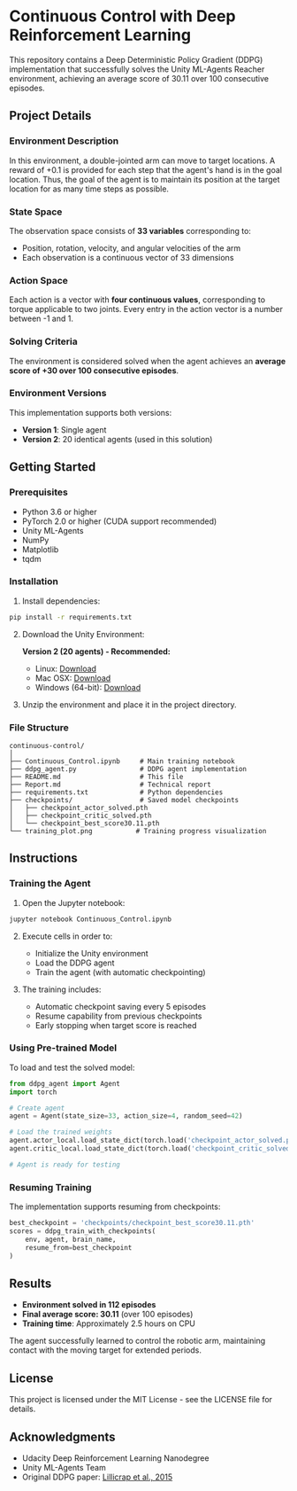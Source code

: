 # Continuous Control with Deep Reinforcement Learning

This repository contains a Deep Deterministic Policy Gradient (DDPG) implementation that successfully solves the Unity ML-Agents Reacher environment, achieving an average score of 30.11 over 100 consecutive episodes.

## Project Details

### Environment Description

In this environment, a double-jointed arm can move to target locations. A reward of +0.1 is provided for each step that the agent's hand is in the goal location. Thus, the goal of the agent is to maintain its position at the target location for as many time steps as possible.

### State Space

The observation space consists of **33 variables** corresponding to:
- Position, rotation, velocity, and angular velocities of the arm
- Each observation is a continuous vector of 33 dimensions

### Action Space

Each action is a vector with **four continuous values**, corresponding to torque applicable to two joints. Every entry in the action vector is a number between -1 and 1.

### Solving Criteria

The environment is considered solved when the agent achieves an **average score of +30 over 100 consecutive episodes**.

### Environment Versions

This implementation supports both versions:
- **Version 1**: Single agent
- **Version 2**: 20 identical agents (used in this solution)

## Getting Started

### Prerequisites

- Python 3.6 or higher
- PyTorch 2.0 or higher (CUDA support recommended)
- Unity ML-Agents
- NumPy
- Matplotlib
- tqdm

### Installation

1. Install dependencies:
```bash
pip install -r requirements.txt
```

2. Download the Unity Environment:

   **Version 2 (20 agents) - Recommended:**
   - Linux: [Download](https://s3-us-west-1.amazonaws.com/udacity-drlnd/P2/Reacher/Reacher_Linux.zip)
   - Mac OSX: [Download](https://s3-us-west-1.amazonaws.com/udacity-drlnd/P2/Reacher/Reacher.app.zip)
   - Windows (64-bit): [Download](https://s3-us-west-1.amazonaws.com/udacity-drlnd/P2/Reacher/Reacher_Windows_x86_64.zip)

3. Unzip the environment and place it in the project directory.

### File Structure

```
continuous-control/
│
├── Continuous_Control.ipynb     # Main training notebook
├── ddpg_agent.py                # DDPG agent implementation
├── README.md                    # This file
├── Report.md                    # Technical report
├── requirements.txt             # Python dependencies
├── checkpoints/                 # Saved model checkpoints
│   ├── checkpoint_actor_solved.pth
│   ├── checkpoint_critic_solved.pth
│   └── checkpoint_best_score30.11.pth
└── training_plot.png           # Training progress visualization
```

## Instructions

### Training the Agent

1. Open the Jupyter notebook:
```bash
jupyter notebook Continuous_Control.ipynb
```

2. Execute cells in order to:
   - Initialize the Unity environment
   - Load the DDPG agent
   - Train the agent (with automatic checkpointing)

3. The training includes:
   - Automatic checkpoint saving every 5 episodes
   - Resume capability from previous checkpoints
   - Early stopping when target score is reached

### Using Pre-trained Model

To load and test the solved model:

```python
from ddpg_agent import Agent
import torch

# Create agent
agent = Agent(state_size=33, action_size=4, random_seed=42)

# Load the trained weights
agent.actor_local.load_state_dict(torch.load('checkpoint_actor_solved.pth'))
agent.critic_local.load_state_dict(torch.load('checkpoint_critic_solved.pth'))

# Agent is ready for testing
```

### Resuming Training

The implementation supports resuming from checkpoints:

```python
best_checkpoint = 'checkpoints/checkpoint_best_score30.11.pth'
scores = ddpg_train_with_checkpoints(
    env, agent, brain_name,
    resume_from=best_checkpoint
)
```

## Results

- **Environment solved in 112 episodes**
- **Final average score: 30.11** (over 100 episodes)
- **Training time**: Approximately 2.5 hours on CPU

The agent successfully learned to control the robotic arm, maintaining contact with the moving target for extended periods.

## License

This project is licensed under the MIT License - see the LICENSE file for details.

## Acknowledgments

- Udacity Deep Reinforcement Learning Nanodegree
- Unity ML-Agents Team
- Original DDPG paper: [Lillicrap et al., 2015](https://arxiv.org/abs/1509.02971)
